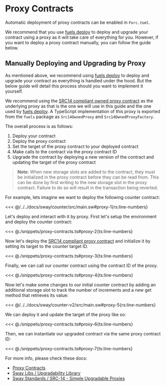 # Proxy Contracts

Automatic deployment of proxy contracts can be enabled in `Forc.toml`.

We recommend that you use [fuels deploy](https://docs.fuel.network/docs/fuels-ts/fuels-cli/commands/#fuels-deploy) to deploy and upgrade your contract using a proxy as it will take care of everything for you. However, if you want to deploy a proxy contract manually, you can follow the guide below.

## Manually Deploying and Upgrading by Proxy

As mentioned above, we recommend using [fuels deploy](https://docs.fuel.network/docs/fuels-ts/fuels-cli/commands/#fuels-deploy) to deploy and upgrade your contract as everything is handled under the hood. But the below guide will detail this process should you want to implement it yourself.

We recommend using the [SRC14 compliant owned proxy contract](https://github.com/FuelLabs/sway-standard-implementations/tree/174f5ed9c79c23a6aaf5db906fe27ecdb29c22eb/src14/owned_proxy/contract/out/release) as the underlying proxy as that is the one we will use in this guide and the one used by [fuels deploy](https://docs.fuel.network/docs/fuels-ts/fuels-cli/commands/#fuels-deploy). A TypeScript implementation of this proxy is exported from the `fuels` package as `Src14OwnedProxy` and `Src14OwnedProxyFactory`.

The overall process is as follows:

1. Deploy your contract
1. Deploy the proxy contract
1. Set the target of the proxy contract to your deployed contract
1. Make calls to the contract via the proxy contract ID
1. Upgrade the contract by deploying a new version of the contract and updating the target of the proxy contract

> **Note**: When new storage slots are added to the contract, they must be initialized in the proxy contract before they can be read from. This can be done by first writing to the new storage slot in the proxy contract. Failure to do so will result in the transaction being reverted.

For example, lets imagine we want to deploy the following counter contract:

<<< @/../../docs/sway/counter/src/main.sw#proxy-1{rs:line-numbers}

Let's deploy and interact with it by proxy. First let's setup the environment and deploy the counter contract:

<<< @./snippets/proxy-contracts.ts#proxy-2{ts:line-numbers}

Now let's deploy the [SRC14 compliant proxy contract](https://github.com/FuelLabs/sway-standard-implementations/tree/174f5ed9c79c23a6aaf5db906fe27ecdb29c22eb/src14/owned_proxy/contract/out/release) and initialize it by setting its target to the counter target ID.

<<< @./snippets/proxy-contracts.ts#proxy-3{ts:line-numbers}

Finally, we can call our counter contract using the contract ID of the proxy.

<<< @./snippets/proxy-contracts.ts#proxy-4{ts:line-numbers}

Now let's make some changes to our initial counter contract by adding an additional storage slot to track the number of increments and a new get method that retrieves its value:

<<< @/../../docs/sway/counter-v2/src/main.sw#proxy-5{rs:line-numbers}

We can deploy it and update the target of the proxy like so:

<<< @./snippets/proxy-contracts.ts#proxy-6{ts:line-numbers}

Then, we can instantiate our upgraded contract via the same proxy contract ID:

<<< @./snippets/proxy-contracts.ts#proxy-7{ts:line-numbers}

For more info, please check these docs:

- [Proxy Contracts](https://docs.fuel.network/docs/forc/plugins/forc_client/#proxy-contracts)
- [Sway Libs / Upgradability Library](https://docs.fuel.network/docs/sway-libs/upgradability/#upgradability-library)
- [Sway Standards / SRC-14 - Simple Upgradable Proxies](https://docs.fuel.network/docs/sway-standards/src-14-simple-upgradeable-proxies/#src-14-simple-upgradeable-proxies)
